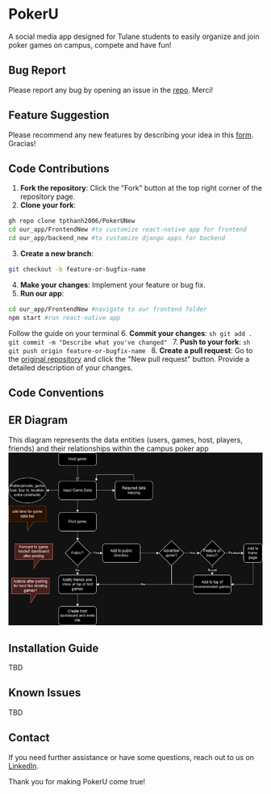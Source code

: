 # PokerU

A social media app designed for Tulane students to easily organize and join poker games on campus, compete and have fun!

## Bug Report
Please report any bug by opening an issue in the [repo](https://github.com/tpthanh2006/PokerUNew/issues/new?assignees=&labels=bug&projects=&template=bug-report.yml). Merci!

## Feature Suggestion
Please recommend any new features by describing your idea in this [form](https://github.com/tpthanh2006/PokerUNew/issues/new?assignees=&labels=enhancement&projects=&template=new-feature.yml). Gracias!

## Code Contributions
1. **Fork the repository**: Click the "Fork" button at the top right corner of the repository page.
2. **Clone your fork**: 
  ```sh
  gh repo clone tpthanh2006/PokerUNew
  cd our_app/FrontendNew #to customize react-native app for frontend
  cd our_app/backend_new #to customize django apps for backend
  ```
3. **Create a new branch**: 
  ```sh
  git checkout -b feature-or-bugfix-name
  ```
4. **Make your changes**: Implement your feature or bug fix.
5. **Run our app**: 
  ```sh
  cd our_app/FrontendNew #navigate to our frontend folder
  npm start #run react-native app
  ```
  Follow the guide on your terminal 
6. **Commit your changes**: 
    ```sh
    git add .
    git commit -m "Describe what you've changed"
    ```
7. **Push to your fork**: 
    ```sh
    git push origin feature-or-bugfix-name
    ```
8. **Create a pull request**: Go to the [original repository](https://github.com/tpthanh2006/PokerUNew/pulls) and click the "New pull request" button. Provide a detailed description of your changes.

## Code Conventions


## ER Diagram
This diagram represents the data entities (users, games, host, players, friends) and their relationships within the campus poker app
![](design_files/hostgame_flow.png)

## Installation Guide
TBD

## Known Issues
TBD

## Contact
If you need further assistance or have some questions, reach out to us on [LinkedIn](https://www.linkedin.com/company/poker-u/).

Thank you for making PokerU come true!